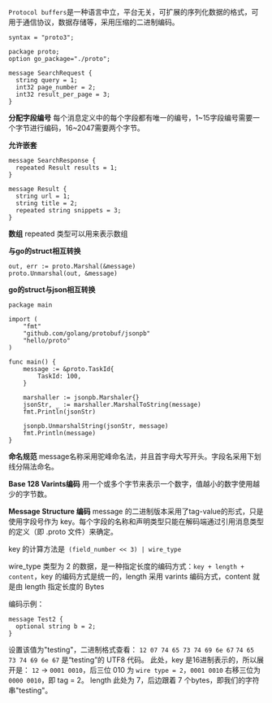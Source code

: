

`Protocol buffers`是一种语言中立，平台无关，可扩展的序列化数据的格式，可用于通信协议，数据存储等，采用压缩的二进制编码。

```
syntax = "proto3";

package proto;
option go_package="./proto";

message SearchRequest {
  string query = 1;
  int32 page_number = 2;
  int32 result_per_page = 3;
}
```

**分配字段编号**
每个消息定义中的每个字段都有唯一的编号，1~15字段编号需要一个字节进行编码，16~2047需要两个字节。

**允许嵌套**
```
message SearchResponse {
  repeated Result results = 1;
}

message Result {
  string url = 1;
  string title = 2;
  repeated string snippets = 3;
}
```

**数组**
repeated 类型可以用来表示数组

**与go的struct相互转换**
```
out, err := proto.Marshal(&message)
proto.Unmarshal(out, &message)
```

**go的struct与json相互转换**
```
package main

import (
	"fmt"
	"github.com/golang/protobuf/jsonpb"
	"hello/proto"
)

func main() {
	message := &proto.TaskId{
		TaskId: 100,
	}

	marshaller := jsonpb.Marshaler{}
	jsonStr, _ := marshaller.MarshalToString(message)
	fmt.Println(jsonStr)

	jsonpb.UnmarshalString(jsonStr, message)
	fmt.Println(message)
}
```

**命名规范**
message名称采用驼峰命名法，并且首字母大写开头。字段名采用下划线分隔法命名。

**Base 128 Varints编码**
用一个或多个字节来表示一个数字，值越小的数字使用越少的字节数。

**Message Structure 编码**
message 的二进制版本采用了tag-value的形式，只是使用字段号作为 key。每个字段的名称和声明类型只能在解码端通过引用消息类型的定义（即 .proto 文件）来确定。

key 的计算方法是` (field_number << 3) | wire_type`

wire_type 类型为 2 的数据，是一种指定长度的编码方式：`key + length + content`，key 的编码方式是统一的，length 采用 varints 编码方式，content 就是由 length 指定长度的 Bytes

编码示例：
```
message Test2 {
  optional string b = 2;
}
```
设置该值为"testing"，二进制格式查看：
`12 07 74 65 73 74 69 6e 67`
`74 65 73 74 69 6e 67` 是“testing”的 UTF8 代码。
此处，key 是16进制表示的，所以展开是：
`12` -> `0001 0010`，后三位 010 为 `wire type = 2`，`0001 0010` 右移三位为 `0000 0010`，即 tag = 2。
length 此处为 7，后边跟着 7 个bytes，即我们的字符串"testing"。

